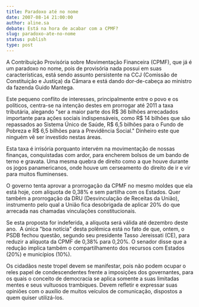 ```yaml
---
title: Paradoxo até no nome
date: 2007-08-14 21:00:00
author: aline.sa
debate: Está na hora de acabar com a CPMF?
slug: paradoxo-ate-no-nome
status: publish 
type: post
---
```


  
A Contribuição Provisória sobre Movimentação Financeira (CPMF), que já é um paradoxo no nome, pois de provisória nada possui em suas características, está sendo assunto persistente na CCJ (Comissão de Constituição e Justiça) da Câmara e está dando dor-de-cabeça ao ministro da fazenda Guido Mantega.   
  
Este pequeno conflito de interesses, principalmente entre o povo e os políticos, centra-se na intenção destes em prorrogar até 2011 a taxa tributária, alegando "ser a maior parte dos R$ 36 bilhões arrecadados importante para ações sociais indispensáveis, como R$ 14 bilhões que são repassados ao Sistema Único de Saúde, R$ 6,5 bilhões para o Fundo de Pobreza e R$ 6,5 bilhões para a Previdência Social." Dinheiro este que ninguém vê ser investido nestas áreas.   
  
Esta taxa é irrisória porquanto intervém na movimentação de nossas finanças, conquistadas com ardor, para encherem bolsos de um bando de terno e gravata. Uma mesma quebra de direito como a que houve durante os jogos panamericanos, onde houve um cerseamento do direito de ir e vir para muitos fluminenses.   
  
O governo tenta aprovar a prorrogação da CPMF no mesmo moldes que ela está hoje, com alíquota de 0,38% e sem partilha com os Estados. Quer também a prorrogação da DRU (Desvinculação de Receitas da União), instrumento pelo qual a União fica desobrigada de aplicar 20% do que arrecada nas chamadas vinculações constitucionais.   
  
Se esta proposta for indeferida, a alíquota será válida até dezembro deste ano.  A única "boa notícia" desta polêmica está no fato de que, ontem, o PSDB fechou questão, segundo seu presidente Tasso Jereissati (CE), para reduzir a alíquota da CPMF de 0,38% para 0,20%. O senador disse que a redução implica também o compartilhamento dos recursos com Estados (20%) e municípios (10%).   
  
Os cidadãos neste tropel devem se manifestar, pois não podem ocupar o reles papel de condescendentes frente a imposições dos governantes, para os quais o conceito de democracia se aplica somente a suas limitadas mentes e seus vultuosos trambiques. Devem refletir e expressar suas opiniões com o auxílio de muitos veículos de comunicação, dispostos a quem quiser utilizá-los. 


